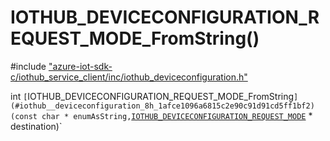 # IOTHUB_DEVICECONFIGURATION_REQUEST_MODE_FromString()

\#include ["azure-iot-sdk-c/iothub_service_client/inc/iothub_deviceconfiguration.h"](../iot-c-ref-iothub-deviceconfiguration-h.md)  

int `[`IOTHUB_DEVICECONFIGURATION_REQUEST_MODE_FromString`](#iothub__deviceconfiguration_8h_1afce1096a6815c2e90c91d91cd5ff1bf2)(const char * enumAsString,`[`IOTHUB_DEVICECONFIGURATION_REQUEST_MODE`](#iothub__deviceconfiguration_8h_1a1c193edc742548a53c72c96406a35536) * destination)`

